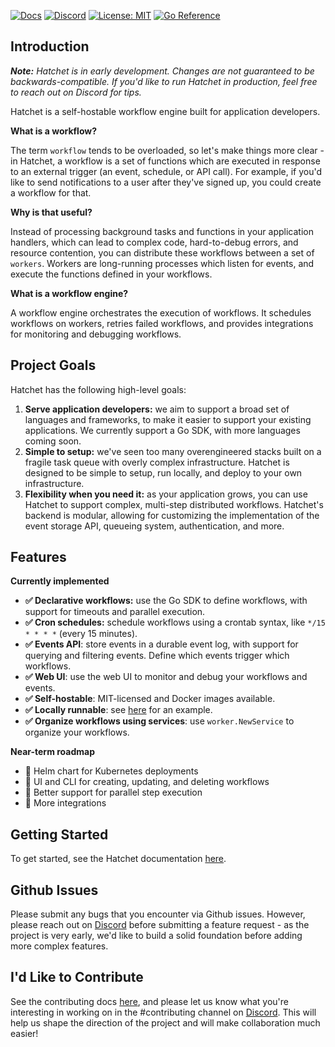 [![Docs](https://img.shields.io/badge/docs-docs.hatchet.run-3F16E4)](https://docs.hatchet.run) [![Discord](https://img.shields.io/discord/1088927970518909068?style=social&logo=discord)](https://discord.gg/ZMeUafwH89) [![License: MIT](https://img.shields.io/badge/License-MIT-purple.svg)](https://opensource.org/licenses/MIT) [![Go Reference](https://pkg.go.dev/badge/github.com/hatchet-dev/hatchet.svg)](https://pkg.go.dev/github.com/hatchet-dev/hatchet)

## Introduction

_**Note:** Hatchet is in early development. Changes are not guaranteed to be backwards-compatible. If you'd like to run Hatchet in production, feel free to reach out on Discord for tips._

Hatchet is a self-hostable workflow engine built for application developers.

**What is a workflow?**

The term `workflow` tends to be overloaded, so let's make things more clear - in Hatchet, a workflow is a set of functions which are executed in response to an external trigger (an event, schedule, or API call). For example, if you'd like to send notifications to a user after they've signed up, you could create a workflow for that.

**Why is that useful?**

Instead of processing background tasks and functions in your application handlers, which can lead to complex code, hard-to-debug errors, and resource contention, you can distribute these workflows between a set of `workers`. Workers are long-running processes which listen for events, and execute the functions defined in your workflows.

**What is a workflow engine?**

A workflow engine orchestrates the execution of workflows. It schedules workflows on workers, retries failed workflows, and provides integrations for monitoring and debugging workflows.

## Project Goals

Hatchet has the following high-level goals:

1. **Serve application developers:** we aim to support a broad set of languages and frameworks, to make it easier to support your existing applications. We currently support a Go SDK, with more languages coming soon.
2. **Simple to setup:** we've seen too many overengineered stacks built on a fragile task queue with overly complex infrastructure. Hatchet is designed to be simple to setup, run locally, and deploy to your own infrastructure.
3. **Flexibility when you need it:** as your application grows, you can use Hatchet to support complex, multi-step distributed workflows. Hatchet's backend is modular, allowing for customizing the implementation of the event storage API, queueing system, authentication, and more.

## Features

**Currently implemented**

- **✅ Declarative workflows:** use the Go SDK to define workflows, with support for timeouts and parallel execution.
- **✅ Cron schedules:** schedule workflows using a crontab syntax, like `*/15 * * * *` (every 15 minutes).
- **✅ Events API**: store events in a durable event log, with support for querying and filtering events. Define which events trigger which workflows.
- **✅ Web UI**: use the web UI to monitor and debug your workflows and events.
- **✅ Self-hostable**: MIT-licensed and Docker images available.
- **✅ Locally runnable**: see [here](https://github.com/hatchet-dev/hatchet-go-quickstart) for an example.
- **✅ Organize workflows using services**: use `worker.NewService` to organize your workflows.

**Near-term roadmap**

- 🚧 Helm chart for Kubernetes deployments
- 🚧 UI and CLI for creating, updating, and deleting workflows
- 🚧 Better support for parallel step execution
- 🚧 More integrations

## Getting Started

To get started, see the Hatchet documentation [here](https://docs.hatchet.run).

## Github Issues

Please submit any bugs that you encounter via Github issues. However, please reach out on [Discord](https://discord.gg/ZMeUafwH89) before submitting a feature request - as the project is very early, we'd like to build a solid foundation before adding more complex features.

## I'd Like to Contribute

See the contributing docs [here](./CONTRIBUTING.md), and please let us know what you're interesting in working on in the #contributing channel on [Discord](https://discord.gg/ZMeUafwH89). This will help us shape the direction of the project and will make collaboration much easier!

